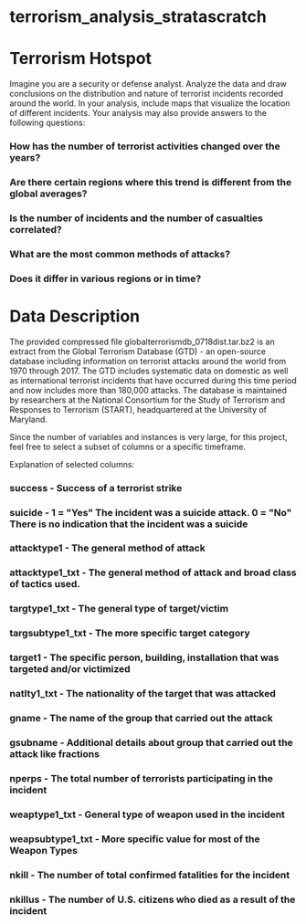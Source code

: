 # terrorism_analysis_stratascratch
# Terrorism Hotspot
Imagine you are a security or defense analyst. Analyze the data and draw conclusions on the distribution and nature of terrorist incidents recorded around the world. In your analysis, include maps that visualize the location of different incidents. Your analysis may also provide answers to the following questions:

### How has the number of terrorist activities changed over the years?
### Are there certain regions where this trend is different from the global averages?
### Is the number of incidents and the number of casualties correlated?
### What are the most common methods of attacks?
### Does it differ in various regions or in time?
# Data Description
The provided compressed file globalterrorismdb_0718dist.tar.bz2 is an extract from the Global Terrorism Database (GTD) - an open-source database including information on terrorist attacks around the world from 1970 through 2017. The GTD includes systematic data on domestic as well as international terrorist incidents that have occurred during this time period and now includes more than 180,000 attacks. The database is maintained by researchers at the National Consortium for the Study of Terrorism and Responses to Terrorism (START), headquartered at the University of Maryland.

Since the number of variables and instances is very large, for this project, feel free to select a subset of columns or a specific timeframe.

Explanation of selected columns:
### success - Success of a terrorist strike
### suicide - 1 = "Yes" The incident was a suicide attack. 0 = "No" There is no indication that the incident was a suicide
### attacktype1 - The general method of attack
### attacktype1_txt - The general method of attack and broad class of tactics used.
### targtype1_txt - The general type of target/victim
### targsubtype1_txt - The more specific target category
### target1 - The specific person, building, installation that was targeted and/or victimized
### natlty1_txt - The nationality of the target that was attacked
### gname - The name of the group that carried out the attack
### gsubname - Additional details about group that carried out the attack like fractions
### nperps - The total number of terrorists participating in the incident
### weaptype1_txt - General type of weapon used in the incident
### weapsubtype1_txt - More specific value for most of the Weapon Types
### nkill - The number of total confirmed fatalities for the incident
### nkillus - The number of U.S. citizens who died as a result of the incident
